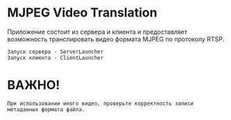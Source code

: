 # MJPEG Video Translation
Приложение состоит из сервера и клиента и предоставляет возможность транслировать видео формата MJPEG по протоколу RTSP. 

```
Запуск сервера - ServerLauncher
Запуск клиента - ClientLauncher
```

# **ВАЖНО!**
```
При использовании иного видео, проверьте корректность записи метаданных формата файла.
```
